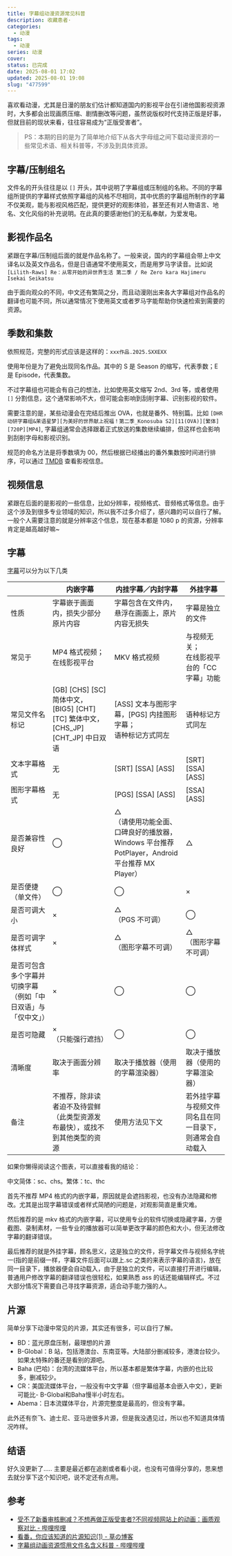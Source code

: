 ```yaml
---
title: 字幕组动漫资源常见科普
description: 收藏患者·
categories:
  - 动漫
tags:
  - 动漫
series: 动漫
cover: 
status: 已完成
date: 2025-08-01 17:02
updated: 2025-08-01 19:08
slug: "477599"
---
```


喜欢看动漫，尤其是日漫的朋友们估计都知道国内的影视平台在引进他国影视资源时，大多都会出现画质压缩、剧情删改等问题，虽然说版权时代支持正版是好事，但就目前的现状来看，往往容易成为“正版受害者”。

> PS：本期的目的是为了简单地介绍下从各大字母组之间下载动漫资源的一些常见术语、相关科普等，不涉及到具体资源。

## 字幕/压制组名

文件名的开头往往是以 `[]` 开头，其中说明了字幕组或压制组的名称。不同的字幕组所提供的字幕样式依照字幕组的风格不尽相同，其中优质的字幕组所制作的字幕不仅美观，能与影视风格匹配，提供更好的观影体验，甚至还有对人物语言、地名、文化风俗的补充说明。在此真的要感谢他们的无私奉献，为爱发电。

## 影视作品名

紧跟在字幕/压制组后面的就是作品名称了。一般来说，国内的字幕组会带上中文译名以及英文作品名，但是日语通常不使用英文，而是用罗马字读音。比如说 `[Lilith-Raws] Re：从零开始的异世界生活 第二季 / Re Zero kara Hajimeru Isekai Seikatsu`

由于面向观众的不同，中文还有繁简之分，而且动漫刚出来各大字幕组对作品名的翻译也可能不同，所以通常情况下使用英文或者罗马字能帮助你快速检索到需要的资源。

## 季数和集数

依照规范，完整的形式应该是这样的：`xxx作品.2025.SXXEXX`

使用年份是为了避免出现同名作品。其中的 S 是 Season 的缩写，代表季数；E 是 Episode，代表集数。

不过字幕组也可能会有自己的想法，比如使用英文缩写 2nd、3rd 等，或者使用 `[]` 分割信息，这个通常影响不大，但可能会影响到刮削字幕、识别影视的软件。

需要注意的是，某些动漫会在完结后推出 OVA，也就是番外、特别篇。比如 `[DHR动研字幕组&茉语星梦][为美好的世界献上祝福！第二季_Konosuba S2][11(OVA)][繁体][720P][MP4]`, 字幕组通常会选择跟着正式放送的集数继续编排，但这样也会影响到刮削字母和影视识别。

规范的命名方法是将季数填为 00，然后根据已经播出的番外集数按时间进行排序，可以通过 [TMDB](https://www.themoviedb.org/) 查看影视信息。

## 视频信息

紧跟在后面的是影视的一些信息，比如分辨率，视频格式、音频格式等信息。由于这个涉及到很多专业领域的知识，所以我不过多介绍了，感兴趣的可以自行了解。一般个人需要注意的就是分辨率这个信息，现在基本都是 1080 p 的资源，分辨率肯定是越高越好嘛~

## 字幕

[字幕](https://baike.baidu.com/item/%E5%AD%97%E5%B9%95)可以分为以下几类

| |内嵌字幕|内挂字幕／内封字幕|外挂字幕|
|---|---|---|---|
|性质|字幕嵌于画面内，损失少部分原片内容|字幕包含在文件内，悬浮在画面上，原片内容无损失|字幕是独立的文件|
|常见于|MP4 格式视频；  <br>在线影视平台|MKV 格式视频|与视频无关；  <br>在线影视平台的「CC字幕」功能|
|常见文件名标记|[GB] [CHS] [SC] 简体中文，[BIG5] [CHT] [TC] 繁体中文，[CHS_JP] [CHT_JP] 中日双语|[ASS] 文本与图形字幕，[PGS] 内挂图形字幕；  <br>语种标记方式同左|语种标记方式同左|
|文本字幕格式|无|[SRT] [SSA] [ASS]|[SRT] [SSA] [ASS]|
|图形字幕格式|无|[PGS] [SSA] [ASS]|[SSA] [ASS]|
|是否兼容性良好|◯|△  <br>（请使用功能全面、口碑良好的播放器，Windows 平台推荐 PotPlayer，Android 平台推荐 MX Player）|△|
|是否便捷（单文件）|◯|◯|×|
|是否可调大小|×|△  <br>（PGS 不可调）|◯|
|是否可调字体样式|×|△  <br>（图形字幕不可调）|△  <br>（图形字幕不可调）|
|是否可包含多个字幕并切换字幕（例如「中日双语」与「仅中文」）|×|◯|◯|
|是否可隐藏|×  <br>（只能强行遮挡）|◯|◯|
|清晰度|取决于画面分辨率|取决于播放器（使用的字幕渲染器）|取决于播放器（使用的字幕渲染器）|
|备注|不推荐，除非读者迫不及待尝鲜（此类型资源发布最快），或找不到其他类型的资源|使用方法见下文|若外挂字幕与视频文件同名且在同一目录下，则通常会自动载入|

如果你懒得阅读这个图表，可以直接看我的结论：

中文简体：sc、chs。繁体：tc、thc

首先不推荐 MP4 格式的内嵌字幕，原因就是会遮挡影视，也没有办法隐藏和修改。尤其是出现字幕错误或者样式简陋的问题是，对观影简直是重灾难。

然后推荐的是 mkv 格式的内嵌字幕，可以使用专业的软件切换或隐藏字幕，方便截图、录制素材，一些专业的播放器可以简单更改字幕的颜色和大小，但无法修改字幕的翻译错误。

最后推荐的就是外挂字幕，顾名思义，这是独立的文件，将字幕文件与视频名字统一(指的是前缀一样，字幕文件后面可以跟上.sc 之类的来表示字幕的语言)，放在同一目录下，播放器便会自动载入，由于是独立的文件，可以直接打开进行编辑，普通用户修改字幕的翻译错误也很轻松，如果熟悉 ass 的话还能编辑样式。不过大部分情况下需要自己寻找字幕资源，适合动手能力强的人。

## 片源

简单分享下动漫中常见的片源，其实还有很多，可以自行了解。

- BD：蓝光原盘压制，最理想的片源
- B-Global：B 站，包括港澳台、东南亚等。大陆部分删减较多，港澳台较少。如果太特殊的番还是看别的源吧。
- Baha (巴哈)：台湾的流媒体平台，所以基本都是繁体字幕，内嵌的也比较多，删减较少。
- CR：美国流媒体平台，一般没有中文字幕（但字幕组基本会嵌入中文），更新可能比- B-Global和Baha慢半小时左右。
- Abema：日本流媒体平台，片源完整度是最高的，但没有字幕。

此外还有奈飞、迪士尼、亚马逊很多片源，但是我没遇见过，所以也不知道具体情况咋样。

## 结语

好久没更新了..... 主要是最近都在追剧或者看小说，也没有可值得分享的，思来想去就分享下这个知识吧，说不定还有点用。

## 参考
- [受不了新番审核删减？不想再做正版受害者?不同视频网站上的动画：画质观察对比 - 哔哩哔哩](https://www.bilibili.com/opus/918081931354046481)
- [看番，你应该知道的片源知识(1) - 草の博客](https://www.xcao.top/kepu/anime-kepu_1/)
- [字幕组动画资源惯用文件名含义科普 - 哔哩哔哩](https://www.bilibili.com/opus/609923177514679837?plat_id=5&share_from=article&share_medium=android_i&share_plat=android&share_session_id=197f1817-62cf-48da-a46b-58c6119be601&share_source=WEIXIN&share_tag=s_i&spmid=dt.opus-detail.0.0&timestamp=1753978618&unique_k=SJoinsm)
